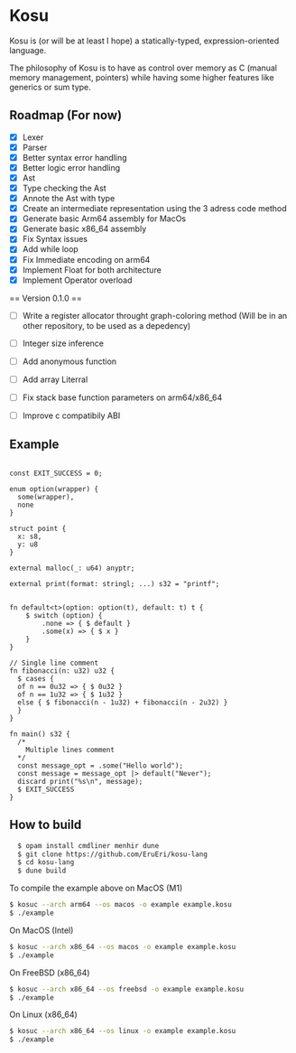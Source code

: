 # Kosu

Kosu is (or will be at least I hope) a statically-typed, expression-oriented language.

The philosophy of Kosu is to have as control over memory as C (manual memory management, pointers) while having some higher features like generics or sum type.

## Roadmap (For now)
- [x] Lexer
- [x] Parser
- [x] Better syntax error handling
- [x] Better logic error handling
- [x] Ast
- [x] Type checking the Ast
- [x] Annote the Ast with type
- [x] Create an intermediate representation using the 3 adress code method 
- [x] Generate basic Arm64 assembly for MacOs
- [x] Generate basic x86_64 assembly
- [x] Fix Syntax issues
- [x] Add while loop
- [x] Fix Immediate encoding on arm64
- [x] Implement Float for both architecture
- [x] Implement Operator overload

== Version 0.1.0 == 

- [ ] Write a register allocator throught graph-coloring method (Will be in an other repository, to be used as a depedency)
- [ ] Integer size inference
- [ ] Add anonymous function
- [ ] Add array Literral
- [ ] Fix stack base function parameters on arm64/x86_64
- [ ] Improve c compatibily ABI



## Example
```

const EXIT_SUCCESS = 0;

enum option(wrapper) {
  some(wrapper),
  none
}

struct point { 
  x: s8,
  y: u8
}

external malloc(_: u64) anyptr;

external print(format: stringl; ...) s32 = "printf";


fn default<t>(option: option(t), default: t) t {
    $ switch (option) {
        .none => { $ default }
        .some(x) => { $ x }
    }
}

// Single line comment
fn fibonacci(n: u32) u32 {
  $ cases {
  of n == 0u32 => { $ 0u32 }
  of n == 1u32 => { $ 1u32 }
  else { $ fibonacci(n - 1u32) + fibonacci(n - 2u32) }
  }
}

fn main() s32 {
  /*
    Multiple lines comment
  */
  const message_opt = .some("Hello world");
  const message = message_opt |> default("Never");
  discard print("%s\n", message);
  $ EXIT_SUCCESS
}
```

## How to build 
```bash
  $ opam install cmdliner menhir dune
  $ git clone https://github.com/EruEri/kosu-lang
  $ cd kosu-lang
  $ dune build
```

To compile the example above on MacOS (M1)
```bash
$ kosuc --arch arm64 --os macos -o example example.kosu
$ ./example
```
On MacOS (Intel)
```bash
$ kosuc --arch x86_64 --os macos -o example example.kosu
$ ./example
```
On FreeBSD (x86_64)
```bash
$ kosuc --arch x86_64 --os freebsd -o example example.kosu
$ ./example
```
On Linux (x86_64)
```bash
$ kosuc --arch x86_64 --os linux -o example example.kosu
$ ./example
```


